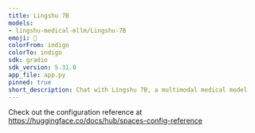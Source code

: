 ```yaml
---
title: Lingshu 7B
models:
- lingshu-medical-mllm/Lingshu-7B
emoji: 🩻
colorFrom: indigo
colorTo: indigo
sdk: gradio
sdk_version: 5.31.0
app_file: app.py
pinned: true
short_description: Chat with Lingshu 7B, a multimodal medical model
---
```


Check out the configuration reference at https://huggingface.co/docs/hub/spaces-config-reference